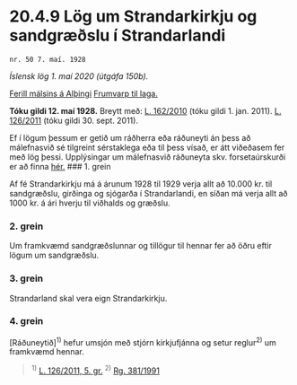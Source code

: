 # 20.4.9 Lög um Strandarkirkju og sandgræðslu í Strandarlandi

`nr. 50 7. maí. 1928`

_Íslensk lög 1. maí 2020 (útgáfa 150b)._

[Ferill málsins á Alþingi](https://www.althingi.is/thingstorf/thingmalalistar-eftir-thingum/ferill/?ltg=40&mnr=86)
[Frumvarp til laga.](https://www.althingi.is/altext/40/s/pdf/0149.pdf)

**Tóku gildi 12. maí 1928.**
Breytt með:
[L. 162/2010](https://althingi.is/altext/stjt/2010.162.html) (tóku gildi 1. jan. 2011).
[L. 126/2011](https://althingi.is/altext/stjt/2011.126.html) (tóku gildi 30. sept. 2011).

Ef í lögum þessum er getið um ráðherra eða ráðuneyti án þess að málefnasvið sé tilgreint sérstaklega eða til þess vísað, er átt viðeðasem fer með lög þessi. Upplýsingar um málefnasvið ráðuneyta skv. forsetaúrskurði er að finna [hér.](2018119.md) ### 1. grein

Af fé Strandarkirkju má á árunum 1928 til 1929 verja allt að 10.000 kr. til sandgræðslu, girðinga og sjógarða í Strandarlandi, en síðan má verja allt að 1000 kr. á ári hverju til viðhalds og græðslu.

### 2. grein

Um framkvæmd sandgræðslunnar og tillögur til hennar fer að öðru eftir lögum um sandgræðslu.

### 3. grein

Strandarland skal vera eign Strandarkirkju.

### 4. grein

[Ráðuneytið]<sup>1)</sup> hefur umsjón með stjórn kirkjufjánna og setur reglur<sup>2)</sup> um framkvæmd hennar.

> <sup>1)</sup> [L. 126/2011, 5. gr.](https://althingi.is/altext/stjt/2011.126.html) <sup>2)</sup> [Rg. 381/1991](https://althingi.ishttps://www.reglugerd.is/reglugerdir/allar/nr/381-1991)
